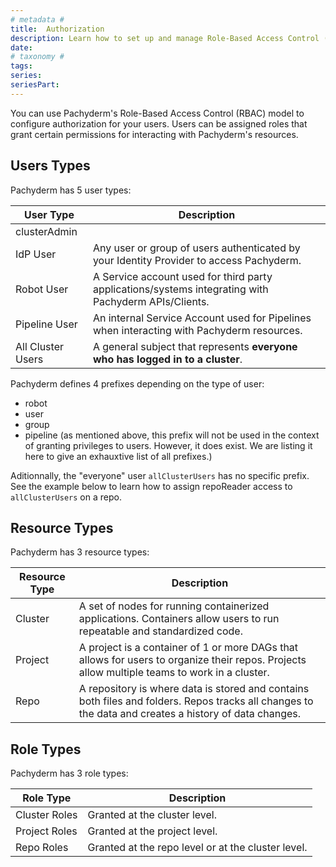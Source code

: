 ```yaml
---
# metadata # 
title:  Authorization
description: Learn how to set up and manage Role-Based Access Control (RBAC) for Pachyderm.
date: 
# taxonomy #
tags: 
series:
seriesPart:
---
```


You can use Pachyderm's Role-Based Access Control (RBAC) model to configure authorization for your users. Users can be assigned roles that grant certain permissions for interacting with Pachyderm's resources. 


## Users Types
Pachyderm has 5 user types:

|User Type| Description|
|-|-|
|clusterAdmin| |
|IdP User| Any user or group of users authenticated by your Identity Provider to access Pachyderm.|
|Robot User|A Service account used for third party applications/systems integrating with Pachyderm APIs/Clients.|
|Pipeline User| An internal Service Account used for Pipelines when interacting with Pachyderm resources.|
|All Cluster Users|A general subject that represents **everyone who has logged in to a cluster**.|

  Pachyderm defines 4 prefixes depending on the type of user:

  - robot
  - user
  - group
  - pipeline (as mentioned above, this prefix will not be used in the context of granting privileges to users. However, it does exist. We are listing it here to give an exhauxtive list of all prefixes.)

  Aditionnally, the "everyone" user `allClusterUsers` has no specific prefix. See the example below to learn how to assign repoReader access to `allClusterUsers` on a repo.

## Resource Types
Pachyderm has 3 resource types:

|Resource Type| Description|
|-|-|
|Cluster| A set of nodes for running containerized applications. Containers allow users to run repeatable and standardized code. |
|Project| A project is a container of 1 or more DAGs that allows for users to organize their repos. Projects allow multiple teams to work in a cluster.|
|Repo| A repository is where data is stored and contains both files and folders. Repos tracks all changes to the data and creates a history of data changes.|

## Role Types 
Pachyderm has 3 role  types:

|Role Type| Description|
|-|-|
|Cluster Roles| Granted at the cluster level.|
|Project Roles| Granted at the project level.|
|Repo Roles|  Granted at the repo level or at the cluster level.|
